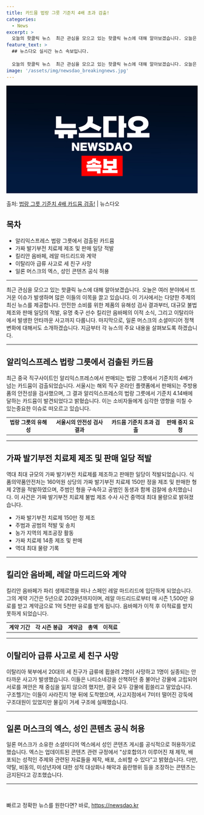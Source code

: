 ```yaml
---
title: 카드뮴 법랑 그릇 기준치 4배 초과 검출!
categories:
  - News
excerpt: >
  오늘의 핫클릭 뉴스  최근 관심을 모으고 있는 핫클릭 뉴스에 대해 알아보겠습니다. 오늘은 여러 분야에서 뜨거…
feature_text: >
  ## 뉴스다오 실시간 뉴스 속보입니다.

  오늘의 핫클릭 뉴스  최근 관심을 모으고 있는 핫클릭 뉴스에 대해 알아보겠습니다. 오늘은 여러 분야에서 뜨거…
image: '/assets/img/newsdao_breakingnews.jpg'
---
```


![뉴스다오 속보](/assets/img/newsdao_breakingnews.jpg)

<p>출처: <a href="https://newsdao.kr/4061" rel="dofollow">법랑 그릇 기준치 4배 카드뮴 검출!</a> | 뉴스다오</p>

<h2 data-ke-size="size26">목차</h2>
<ul>
  <li>알리익스프레스 법랑 그릇에서 검출된 카드뮴</li>
  <li>가짜 발기부전 치료제 제조 및 판매 일당 적발</li>
  <li>킬리안 음바페, 레알 마드리드와 계약</li>
  <li>이탈리아 급류 사고로 세 친구 사망</li>
  <li>일론 머스크의 엑스, 성인 콘텐츠 공식 허용</li>
</ul>
<hr>
<p data-ke-size="size16">최근 관심을 모으고 있는 핫클릭 뉴스에 대해 알아보겠습니다. 오늘은 여러 분야에서 뜨거운 이슈가 발생하며 많은 이들의 이목을 끌고 있습니다. 이 기사에서는 다양한 주제의 최신 뉴스를 제공합니다. 안전한 소비를 위한 제품의 유해성 검사 결과부터, 대규모 불법 제조와 판매 일당의 적발, 유명 축구 선수 킬리안 음바페의 이적 소식, 그리고 이탈리아에서 발생한 안타까운 사고까지 다룹니다. 마지막으로, 일론 머스크의 소셜미디어 정책 변화에 대해서도 소개하겠습니다. 지금부터 각 뉴스의 주요 내용을 살펴보도록 하겠습니다.</p>
<hr>

<h2 data-ke-size="size26">알리익스프레스 법랑 그릇에서 검출된 카드뮴</h2>
<p data-ke-size="size16">최근 중국 직구사이트인 알리익스프레스에서 판매되는 법랑 그릇에서 기준치의 4배가 넘는 카드뮴이 검출되었습니다. 서울시는 해외 직구 온라인 플랫폼에서 판매되는 주방용품의 안전성을 검사했으며, 그 결과 알리익스프레스의 법랑 그릇에서 기준치 4.14배에 달하는 카드뮴이 발견되었다고 밝혔습니다. 이는 소비자들에게 심각한 영향을 미칠 수 있는중요한 이슈로 떠오르고 있습니다.</p>

<table>
  <tr>
    <td style="text-align: center; height: 17px;"><b>법랑 그릇의 유해성</b></td>
    <td style="text-align: center; height: 17px;"><b>서울시의 안전성 검사 결과</b></td>
    <td style="text-align: center; height: 17px;"><b>카드뮴 기준치 초과 검출</b></td>
    <td style="text-align: center; height: 17px;"><b>판매 중지 요청</b></td>
  </tr>
</table>
<hr>

<h2 data-ke-size="size26">가짜 발기부전 치료제 제조 및 판매 일당 적발</h2>
<p data-ke-size="size16">역대 최대 규모의 가짜 발기부전 치료제를 제조하고 판매한 일당이 적발되었습니다. 식품의약품안전처는 160억원 상당의 가짜 발기부전 치료제 150만 정을 제조 및 판매한 형제 2명을 적발하였으며, 주범인 형을 구속하고 공범인 동생과 함께 검찰에 송치했습니다. 이 사건은 가짜 발기부전 치료제 불법 제조 수사 사건 중역대 최대 물량으로 밝혀졌습니다.</p>

<ul>
  <li>가짜 발기부전 치료제 150만 정 제조</li>
  <li>주범과 공범의 적발 및 송치</li>
  <li>농가 지역의 제조공장 활동</li>
  <li>가짜 치료제 14종 제조 및 판매</li>
  <li>역대 최대 물량 기록</li>
</ul>
<hr>

<h2 data-ke-size="size26">킬리안 음바페, 레알 마드리드와 계약</h2>
<p data-ke-size="size16">킬리안 음바페가 파리 생제르맹을 떠나 스페인 레알 마드리드에 입단하게 되었습니다. 그의 계약 기간은 5년으로 2029년까지이며, 레알 마드리드로부터 매 시즌 1,500만 유로를 받고 계약금으로 1억 5천만 유로를 받게 됩니다. 음바페가 이적 후 이적료를 받지 못하게 되었습니다.</p>

<table>
  <tr>
    <td style="text-align: center; height: 17px;"><b>계약 기간</b></td>
    <td style="text-align: center; height: 17px;"><b>각 시즌 봉급</b></td>
    <td style="text-align: center; height: 17px;"><b>계약금</b></td>
    <td style="text-align: center; height: 17px;"><b>총액</b></td>
    <td style="text-align: center; height: 17px;"><b>이적료</b></td>
  </tr>
</table>
<hr>

<h2 data-ke-size="size26">이탈리아 급류 사고로 세 친구 사망</h2>
<p data-ke-size="size16">이탈리아 북부에서 20대의 세 친구가 급류에 휩쓸려 2명이 사망하고 1명이 실종되는 안타까운 사고가 발생했습니다. 이들은 나티소네강을 산책하던 중 불어난 강물에 고립되어 서로를 껴안은 채 중심을 잃지 않으려 했지만, 결국 모두 강물에 휩쓸리고 말았습니다. 구조헬기는 이들이 사라진지 1분 뒤에 도착했으며, 사고지점에서 7미터 떨어진 강둑에 구조대원이 있었지만 물길이 거세 구조에 실패했습니다.</p>
<hr>

<h2 data-ke-size="size26">일론 머스크의 엑스, 성인 콘텐츠 공식 허용</h2>
<p data-ke-size="size16">일론 머스크가 소유한 소셜미디어 엑스에서 성인 콘텐츠 게시를 공식적으로 허용하기로 했습니다. 엑스는 업데이트된 콘텐츠 관련 규정에서 "상호합의가 이루어진 채 제작, 배포되는 성적인 주제와 관련된 자료들을 제작, 배포, 소비할 수 있다"고 밝혔습니다. 다만, 약탈, 비동의, 미성년자에 대한 성적 대상화나 해악과 음란행위 등을 조장하는 콘텐츠는 금지된다고 강조했습니다.</p>
<hr>
<p data-ke-size="size16">&nbsp;</p> 

빠르고 정확한 뉴스를 원한다면? 바로, <a href="https://newsdao.kr" rel="dofollow">https://newsdao.kr</a>


